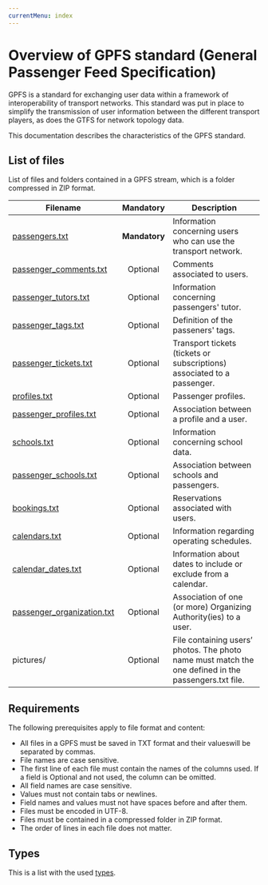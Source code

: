 ```yaml
---
currentMenu: index
---
```


# Overview of GPFS standard (General Passenger Feed Specification)

GPFS is a standard for exchanging user data within a framework of interoperability of transport networks.
This standard was put in place to simplify the transmission of user information between the different transport players,
as does the GTFS for network topology data.

This documentation describes the characteristics of the GPFS standard.

## List of files

List of files and folders contained in a GPFS stream, which is a folder compressed in ZIP format.

| Filename                                                          |    Mandatory    | Description                                                                                          |
|-------------------------------------------------------------------|:---------------:|------------------------------------------------------------------------------------------------------|
| [passengers.txt](en/passengers.txt.html)                          | **Mandatory** | 	Information concerning users who can use the transport network.                                     |
| [passenger_comments.txt](en/passenger_comments.txt.html)          |    Optional    | Comments associated to users.                                                                        |
| [passenger_tutors.txt](en/passenger_tutors.txt.html)              |    Optional    | Information concerning passengers' tutor.                                                            |
| [passenger_tags.txt](en/passenger_tags.txt.html)                  |    Optional    | Definition of the passeners' tags.                                                                   |
| [passenger_tickets.txt](en/passenger_tickets.txt.html)            |    Optional    | Transport tickets (tickets or subscriptions) associated to a passenger.                              |
| [profiles.txt](en/profiles.txt.html)                              |    Optional    | Passenger profiles.                                                                                  |
| [passenger_profiles.txt](en/passenger_profiles.txt.html)          |    Optional    | Association between a profile and a user.                                                            |
| [schools.txt](en/schools.txt.html)                                |    Optional    | Information concerning school data.                                                                  |
| [passenger_schools.txt](en/passenger_schools.txt.html)            |    Optional    | Association between schools and passengers.                                                          |
| [bookings.txt](en/bookings.txt.html)                              |    Optional    | Reservations associated with users.                                                                  |
| [calendars.txt](en/calendars.txt.html)                            |    Optional    | Information regarding operating schedules.                                                           |
| [calendar_dates.txt](en/calendar_dates.txt.html)                  |    Optional    | Information about dates to include or exclude from a calendar.                                       |
| [passenger_organization.txt](en/passenger_organizations.txt.html) |    Optional    | Association of one (or more) Organizing Authority(ies) to a user.                                    |
| pictures/                                                         |    Optional    | File containing users’ photos. The photo name must match the one defined in the passengers.txt file. |

## Requirements

The following prerequisites apply to file format and content:

* All files in a GPFS must be saved in TXT format and their values ​​will be separated by commas.
* File names are case sensitive.
* The first line of each file must contain the names of the columns used. If a field is Optional and not used, the column can be omitted.
* All field names are case sensitive.
* Values must not contain tabs or newlines.
* Field names and values must not have spaces before and after them.
* Files must be encoded in UTF-8.
* Files must be contained in a compressed folder in ZIP format.
* The order of lines in each file does not matter.


## Types

This is a list with the used [types](en/types.md).